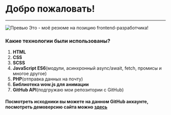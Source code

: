 # Добро пожаловать!
---
![Превью](https://sun9-54.userapi.com/a8HZMrwsZGjF8rTcLLrXER-Xou7rRg8RkhXJVw/ggAUO0nqhWQ.jpg)
Это - моё резюме на позицию frontend-разработчика!
###  Какие технологии были использованы?
1. **HTML**
2. **CSS**
3. **SCSS**
4. **JavaScript ES6**(модули, асинхронный async/await, fetch, промисы и многое другое)
5. **PHP**(отправка данных на почту)
6. **Библиотека wow.js для анимации**
7. **GitHub API**(подгружаю мои репозитории с GitHub)
####  Посмотреть исходники вы можете на данном GitHub аккаунте, посмотреть демоверсию сайта можно [здесь](http://webdesign.ru.net)



